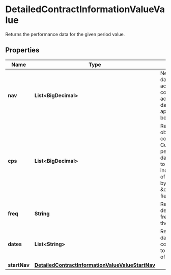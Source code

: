 

# DetailedContractInformationValueValue

Returns the performance data for the given period value.

## Properties

| Name | Type | Description | Notes |
|------------ | ------------- | ------------- | -------------|
|**nav** | **List&lt;BigDecimal&gt;** | Net asset value data for the account or consolidated accounts. NAV data is not applicable to benchmarks. |  [optional] |
|**cps** | **List&lt;BigDecimal&gt;** | Returns the object containing the Cumulative performance data. Correlates to the same index position of data reutnred by the \&quot;nav\&quot; field. |  [optional] |
|**freq** | **String** | Returns the determining frequency of the data range. |  [optional] |
|**dates** | **List&lt;String&gt;** | Returns the dates corresponding to the frequency of data. |  [optional] |
|**startNav** | [**DetailedContractInformationValueValueStartNav**](DetailedContractInformationValueValueStartNav.md) |  |  [optional] |




